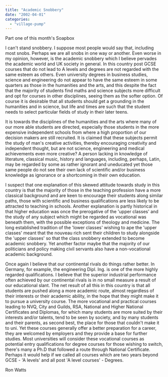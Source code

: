 ```yaml
---
title: "Academic Snobbery"
date: "2002-04-01"
categories: 
  - "village-pump"
---
```


Part one of this month's Soapbox

I can't stand snobbery. I suppose most people would say that, including most snobs. Perhaps we are all snobs in one way or another. Even worse in my opinion, however, is the academic snobbery which I believe pervades the academic world and UK society in general. In this country post GCSE courses that do not lead to A levels and degrees are not regarded with the same esteem as others. Even university degrees in business studies, science and engineering do not appear to have the same esteem in some quarters as those in the humanities and the arts, and this despite the fact that the majority of students find maths and science subjects more difficult and opt for courses in other disciplines, seeing them as the softer option. Of course it is desirable that all students should get a grounding in the humanities and in science, but life and times are such that the student needs to select particular fields of study in their later teens.

It is towards the disciplines of the humanities and the arts where many of our more able students are directed, especially those students in the more expensive independent schools from where a high proportion of our decision makers are still recruited. It is claimed that these subjects permit the study of man's creative activities, thereby encouraging creativity and independent thought, but are not science, engineering and medical achievements even more creative? A person lacking in knowledge of literature, classical music, history and languages, including, perhaps, Latin, may be regarded by some as rather ignorant and uneducated yet those same people do not see their own lack of scientific and/or business knowledge as ignorance or a shortcoming in their own education.

I suspect that one explanation of this skewed attitude towards study in this country is that the majority of those in the teaching profession have a more classical background and are keen to encourage their students along similar paths, those with scientific and business qualifications are less likely to be attracted to teaching in schools. Another explanation is partly historical in that higher education was once the prerogative of the 'upper classes' and the study of any subject which might be regarded as vocational was beneath them, with the possible exceptions of theology and medicine. The long established tradition of the 'lower classes' wishing to ape the 'upper classes' meant that the nouveau rich sent their children to study alongside the 'upper classes' so that the class snobbery extended to become academic snobbery. Yet another factor maybe that the majority of our politicians and policy making civil servants also have a non-vocational academic background.

Once again I believe that our continental rivals do things rather better. In Germany, for example, the engineering Dipl. Ing. is one of the more highly regarded qualifications. I believe that the superior industrial performance often achieved by our continental rivals is in no small measure a result of our educational slant. The net result of all this in this country is that all students are pushed along a more academic route, almost regardless of their interests or their academic ability, in the hope that they might make it to pursue a university course. The more vocational and practical courses leading to NVQ, City and Guilds, RSA, National and Higher National Certificates and Diplomas, for which many students are more suited by their interests and/or talents, tend to be seen by society, and by many students and their parents, as second best, the place for those that couldn't make it to uni. Yet these courses generally offer a better preparation for a career, they are welcomed by employers and they provide a base for further studies. Most universities will consider these vocational courses as potential entry qualifications for degree courses for those wishing to switch, there's many a Ph.D that followed a route through National Certificate. Perhaps it would help if we called all courses which are two years beyond GCSE - 'A levels' and all post 'A level courses' - Degrees.

Ron Watts
